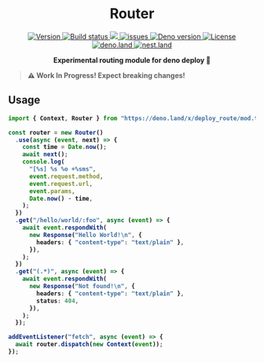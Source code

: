 <h1 align="center">Router</h1>

<p align="center" class="badges-container">
  <a href="https://github.com/c4spar/deno-deploy-route/releases">
    <img alt="Version" src="https://img.shields.io/github/v/release/c4spar/deno-deploy-route?logo=github&color=blue" />
  </a>
  <a href="https://github.com/c4spar/deno-deploy-route/actions/workflows/test.yml">
    <img alt="Build status" src="https://github.com/c4spar/deno-deploy-route/workflows/Test/badge.svg?branch=main" />
  </a>
  <a href="https://codecov.io/gh/c4spar/deno-deploy-route">
    <img src="https://codecov.io/gh/c4spar/deno-deploy-route/branch/main/graph/badge.svg"/>
  </a>
  <a href="https://github.com/c4spar/deno-deploy-route/issues">
    <img alt="issues" src="https://img.shields.io/github/issues/c4spar/deno-deploy-route?label=issues&logo=github">
  </a>
  <a href="https://deno.land/">
    <img alt="Deno version" src="https://img.shields.io/badge/deno-^1.6.0-blue?logo=deno" />
  </a>
  <a href="./LICENSE">
    <img alt="License" src="https://img.shields.io/github/license/c4spar/deno-deploy-route?logo=github" />
  </a>
  <br>
  <a href="https://deno.land/x/deploy_route">
    <img alt="deno.land" src="https://img.shields.io/badge/Published on deno.land-blue?logo=deno&logoColor=959DA6&color=272727" />
  </a>
  <a href="https://nest.land/package/deploy_route">
    <img alt="nest.land" src="https://nest.land/badge.svg">
  </a>
</p>

<p align="center">
  <b>Experimental routing module for deno deploy 🦕</br>
</p>

> ⚠️ Work In Progress! Expect breaking changes!

## Usage

```typescript
import { Context, Router } from "https://deno.land/x/deploy_route/mod.ts";

const router = new Router()
  .use(async (event, next) => {
    const time = Date.now();
    await next();
    console.log(
      "[%s] %s %o +%sms",
      event.request.method,
      event.request.url,
      event.params,
      Date.now() - time,
    );
  })
  .get("/hello/world/:foo", async (event) => {
    await event.respondWith(
      new Response("Hello World!\n", {
        headers: { "content-type": "text/plain" },
      }),
    );
  })
  .get("(.*)", async (event) => {
    await event.respondWith(
      new Response("Not found!\n", {
        headers: { "content-type": "text/plain" },
        status: 404,
      }),
    );
  });

addEventListener("fetch", async (event) => {
  await router.dispatch(new Context(event));
});
```

